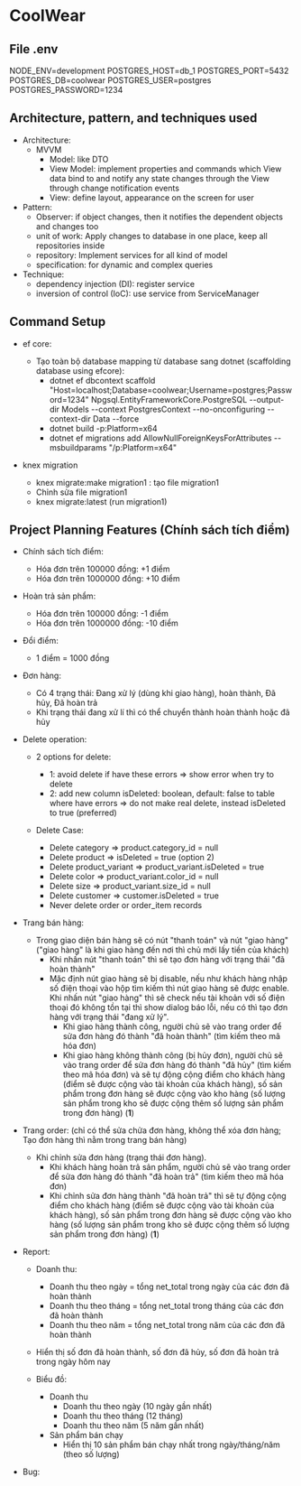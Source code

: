 # CoolWear

## File .env

NODE_ENV=development
POSTGRES_HOST=db_1
POSTGRES_PORT=5432
POSTGRES_DB=coolwear
POSTGRES_USER=postgres
POSTGRES_PASSWORD=1234

## Architecture, pattern, and techniques used

- Architecture:
  - MVVM
    - Model: like DTO
    - View Model: implement properties and commands which View data bind to and notify any state changes through the View through change notification events
    - View: define layout, appearance on the screen for user
- Pattern:
  - Observer: if object changes, then it notifies the dependent objects and changes too
  - unit of work: Apply changes to database in one place, keep all repositories inside
  - repository: Implement services for all kind of model
  - specification: for dynamic and complex queries
- Technique:
  - dependency injection (DI): register service
  - inversion of control (IoC): use service from ServiceManager

## Command Setup

- ef core:

  - Tạo toàn bộ database mapping từ database sang dotnet (scaffolding database using efcore):
    - dotnet ef dbcontext scaffold "Host=localhost;Database=coolwear;Username=postgres;Password=1234" Npgsql.EntityFrameworkCore.PostgreSQL --output-dir Models --context PostgresContext --no-onconfiguring --context-dir Data --force
    - dotnet build -p:Platform=x64
    - dotnet ef migrations add AllowNullForeignKeysForAttributes --msbuildparams "/p:Platform=x64"

- knex migration

  - knex migrate:make migration1 : tạo file migration1
  - Chỉnh sửa file migration1
  - knex migrate:latest (run migration1)

## Project Planning Features (Chính sách tích điểm)

- Chính sách tích điểm:

  - Hóa đơn trên 100000 đồng: +1 điểm
  - Hóa đơn trên 1000000 đồng: +10 điểm

- Hoàn trả sản phẩm:

  - Hóa đơn trên 100000 đồng: -1 điểm
  - Hóa đơn trên 1000000 đồng: -10 điểm

- Đổi điểm:

  - 1 điểm = 1000 đồng

- Đơn hàng:

  - Có 4 trạng thái: Đang xử lý (dùng khi giao hàng), hoàn thành, Đã hủy, Đã hoàn trả
  - Khi trạng thái đang xử lí thì có thể chuyển thành hoàn thành hoặc đã hủy

- Delete operation:

  - 2 options for delete:

    - 1: avoid delete if have these errors => show error when try to delete
    - 2: add new column isDeleted: boolean, default: false to table where have errors => do not make real delete, instead isDeleted to true (preferred)

  - Delete Case:
    - Delete category => product.category_id = null
    - Delete product => isDeleted = true (option 2)
    - Delete product_variant => product_variant.isDeleted = true
    - Delete color => product_variant.color_id = null
    - Delete size => product_variant.size_id = null
    - Delete customer => customer.isDeleted = true
    - Never delete order or order_item records

- Trang bán hàng:

  - Trong giao diện bán hàng sẽ có nút "thanh toán" và nút "giao hàng" ("giao hàng" là khi giao hàng đến nơi thì chủ mới lấy tiền của khách)
    - Khi nhấn nút "thanh toán" thì sẽ tạo đơn hàng với trạng thái "đã hoàn thành"
    - Mặc định nút giao hàng sẽ bị disable, nếu như khách hàng nhập số điện thoại vào hộp tìm kiếm thì nút giao hàng sẽ được enable. Khi nhấn nút "giao hàng" thì sẽ check nếu tài khoản với số điện thoại đó không tồn tại thì show dialog báo lỗi, nếu có thì tạo đơn hàng với trạng thái "đang xử lý".
      - Khi giao hàng thành công, người chủ sẽ vào trang order để sửa đơn hàng đó thành "đã hoàn thành" (tìm kiếm theo mã hóa đơn)
      - Khi giao hàng không thành công (bị hủy đơn), người chủ sẽ vào trang order để sửa đơn hàng đó thành "đã hủy" (tìm kiếm theo mã hóa đơn) và sẽ tự động cộng điểm cho khách hàng (điểm sẽ được cộng vào tài khoản của khách hàng), số sản phẩm trong đơn hàng sẽ được cộng vào kho hàng (số lượng sản phẩm trong kho sẽ được cộng thêm số lượng sản phẩm trong đơn hàng) (**1**)

- Trang order: (chỉ có thể sửa chửa đơn hàng, không thể xóa đơn hàng; Tạo đơn hàng thì nằm trong trang bán hàng)

  - Khi chỉnh sửa đơn hàng (trạng thái đơn hàng).
    - Khi khách hàng hoàn trả sản phẩm, người chủ sẽ vào trang order để sửa đơn hàng đó thành "đã hoàn trả" (tìm kiếm theo mã hóa đơn)
    - Khi chỉnh sửa đơn hàng thành "đã hoàn trả" thì sẽ tự động cộng điểm cho khách hàng (điểm sẽ được cộng vào tài khoản của khách hàng), số sản phẩm trong đơn hàng sẽ được cộng vào kho hàng (số lượng sản phẩm trong kho sẽ được cộng thêm số lượng sản phẩm trong đơn hàng) (**1**)

- Report:

  - Doanh thu:

    - Doanh thu theo ngày = tổng net_total trong ngày của các đơn đã hoàn thành
    - Doanh thu theo tháng = tổng net_total trong tháng của các đơn đã hoàn thành
    - Doanh thu theo năm = tổng net_total trong năm của các đơn đã hoàn thành

  - Hiển thị số đơn đã hoàn thành, số đơn đã hủy, số đơn đã hoàn trả trong ngày hôm nay

  - Biểu đồ:
    - Doanh thu
      - Doanh thu theo ngày (10 ngày gần nhất)
      - Doanh thu theo tháng (12 tháng)
      - Doanh thu theo năm (5 năm gần nhất)
    - Sản phẩm bán chạy
      - Hiển thị 10 sản phẩm bán chạy nhất trong ngày/tháng/năm (theo số lượng)

- Bug:
